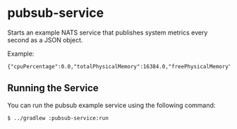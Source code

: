 # pubsub-service
Starts an example NATS service that publishes system metrics every second as a JSON object.

Example:

    {"cpuPercentage":0.0,"totalPhysicalMemory":16384.0,"freePhysicalMemory":552.0}
    
## Running the Service
You can run the pubsub example service using the following command:

    $ ../gradlew :pubsub-service:run